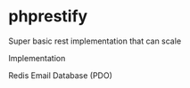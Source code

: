 # phprestify
Super basic rest implementation that can scale

Implementation
  
  Redis
  Email
  Database (PDO)
